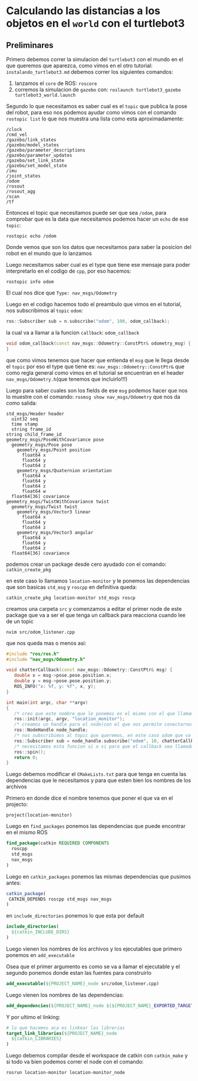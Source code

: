 # Calculando las distancias a los objetos en el `world` con el turtlebot3

## Preliminares

Primero debemos correr la simulacion del `turtlebot3` con el mundo en el que
queremos que aparezca, como vimos en el otro tutorial: `instalando_turtlebot3.md`
debemos correr los siguientes comandos:

1. lanzamos el `core` de ROS: `roscore`
2. corremos la simulacion de `gazebo` con: `roslaunch turtlebot3_gazebo turtlebot3_world.launch`

Segundo lo que necesitamos es saber cual es el `topic` que publica la pose del
robot, para eso nos podemos ayudar como vimos con el comando `rostopic list`
lo que nos muestra una lista como esta aproximadamente:

```text
/clock
/cmd_vel
/gazebo/link_states
/gazebo/model_states
/gazebo/parameter_descriptions
/gazebo/parameter_updates
/gazebo/set_link_state
/gazebo/set_model_state
/imu
/joint_states
/odom
/rosout
/rosout_agg
/scan
/tf
```

Entonces el topic que necesitamos puede ser que sea `/odom`, para comprobar que
es la data que necesitamos podemos hacer un `echo` de ese `topic`:

`rostopic echo /odom`

Donde vemos que son los datos que necesitamos para saber la posicion del robot
en el mundo que lo lanzamos

Luego necesitamos saber cual es el type que tiene ese mensaje para poder interpretarlo
en el codigo de `cpp`, por eso hacemos:

`rostopic info odom`

El cual nos dice que `Type: nav_msgs/Odometry`

Luego en el codigo hacemos todo el preambulo que vimos en el tutorial, nos subscribimos
al `topic` `odom`:

```cpp
ros::Subscriber sub = n.subscribe("odom", 100, odom_callback);
```
la cual va a llamar a la funcion `callback`: `odom_callback`

```cpp
void odom_callback(const nav_msgs::Odometry::ConstPtr& odometry_msg) {
}
```

que como vimos tenemos que hacer que entienda el `msg` que le llega desde el `topic`
por eso el type que tiene es: `nav_msgs::Odometry::ConstPtr&` que como regla general
como vimos en el tutorial se encuentran en el header `nav_msgs/Odometry.h`(que tenemos
que incluirlo!!!)

Luego para saber cuales son los fields de ese `msg` podemos hacer que nos lo muestre
con el comando: `rosmsg show nav_msgs/Odometry` que nos da como salida:

```text
std_msgs/Header header
  uint32 seq
  time stamp
  string frame_id
string child_frame_id
geometry_msgs/PoseWithCovariance pose
  geometry_msgs/Pose pose
    geometry_msgs/Point position
      float64 x
      float64 y
      float64 z
    geometry_msgs/Quaternion orientation
      float64 x
      float64 y
      float64 z
      float64 w
  float64[36] covariance
geometry_msgs/TwistWithCovariance twist
  geometry_msgs/Twist twist
    geometry_msgs/Vector3 linear
      float64 x
      float64 y
      float64 z
    geometry_msgs/Vector3 angular
      float64 x
      float64 y
      float64 z
  float64[36] covariance
```
podemos crear un package desde cero ayudado con el comando: `catkin_create_pkg`

en este caso lo llamamos `location-monitor` y le ponemos las dependencias que son
basicas `std_msg` y `roscpp` en definitiva queda:

`catkin_create_pkg location-monitor std_msgs roscp`

creamos una carpeta `src` y comenzamos a editar el primer node de este package
que va a ser el que tenga un callback para reacciona cuando lee de un topic

`nvim src/odom_listener.cpp`

que nos queda mas o menos asi:

```cpp
#include "ros/ros.h"
#include "nav_msgs/Odometry.h"

void chatterCallback(const nav_msgs::Odometry::ConstPtr& msg) {
   double x = msg->pose.pose.position.x;
   double y = msg->pose.pose.position.y;
   ROS_INFO("x: %f, y: %f", x, y);
}

int main(int argc, char **argv)
{
   /* creo que este nombre que le ponemos es el mismo con el que llamamos al package */
   ros::init(argc, argv, "location_monitor");
   /* creamos un handle para el node(con el que nos permite conectarnos a un topic) */
   ros::NodeHandle node_handle;
   /* nos subscribimos al topic que queremos, en este caso odom que va a llamar a la funcion chatterCallback */
   ros::Subscriber sub = node_handle.subscribe("odom", 10, chatterCallback);
   /* necesitamos esta funcion si o si para que el callback sea llamado!!! */
   ros::spin();
   return 0;
}
```

Luego debemos modificar el `CMakeLists.txt` para que tenga en cuenta las dependencias
que le necesitamos y para que esten bien los nombres de los archivos

Primero en donde dice el nombre tenemos que poner el que va en el projecto:

`project(location-monitor)`

Luego en `find_packages` ponemos las dependencias que puede encontrar en el mismo
ROS

```cmake
find_package(catkin REQUIRED COMPONENTS
  roscpp
  std_msgs
  nav_msgs
)
```

Luego en `catkin_packages` ponemos las mismas dependencias que pusimos antes:

```cmake
catkin_package(
 CATKIN_DEPENDS roscpp std_msgs nav_msgs
)
```

en `include_directories` ponemos lo que esta por default

```cmake
include_directories(
  ${catkin_INCLUDE_DIRS}
)
```

Luego vienen los nombres de los archivos y los ejecutables que primero ponemos
en `add_executable`

Osea que el primer argumento es como se va a llamar el ejecutable y el segundo
ponemos donde estan las fuentes para construirlo

```cmake
add_executable(${PROJECT_NAME}_node src/odom_listener.cpp)
```

Luego vienen los nombres de las dependencias:

```cmake
add_dependencies(${PROJECT_NAME}_node ${${PROJECT_NAME}_EXPORTED_TARGETS} ${catkin_EXPORTED_TARGETS})
```

Y por ultimo el linking:

```cmake
# lo que hacemos aca es linkear las librerias
target_link_libraries(${PROJECT_NAME}_node
  ${catkin_LIBRARIES}
)
```

Luego debemos compilar desde el workspace de catkin con `catkin_make` y si todo
va bien podemos correr el node con el comando:

`rosrun location-monitor location-monitor_node`
